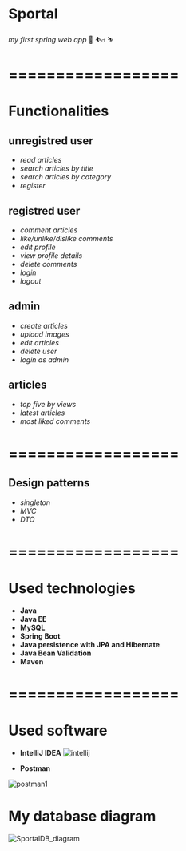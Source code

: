 # Sportal
_my first spring web app_
:running:
:basketball_man:
:skier:

# ==================

# Functionalities

## unregistred user

- _read articles_
- _search articles by title_
- _search articles by category_
- _register_

## registred user

- _comment articles_
- _like/unlike/dislike comments_
- _edit profile_
- _view profile details_
- _delete comments_
- _login_
- _logout_

## admin

- _create articles_
- _upload images_
- _edit articles_
- _delete user_
- _login as admin_

## articles

- _top five by views_
- _latest articles_
- _most liked comments_
# ==================

## Design patterns

- _singleton_
- _MVC_
- _DTO_
# ==================

# Used technologies

- __Java__
- __Java EE__
- __MySQL__
- __Spring Boot__
- __Java persistence with JPA and Hibernate__
- __Java Bean Validation__
- __Maven__
# ==================

# Used software

- __IntelliJ IDEA__
![intellij](https://user-images.githubusercontent.com/73641911/113514855-9945c500-9579-11eb-8cd5-15220ab7dbd5.jpg)

- __Postman__

![postman1](https://user-images.githubusercontent.com/73641911/113514935-107b5900-957a-11eb-8f56-f2c9314e3d50.jpg)






# My database diagram

![SportalDB_diagram](https://user-images.githubusercontent.com/73641911/113506229-3d187c00-954c-11eb-909f-f2b27bf35d7b.JPG)


